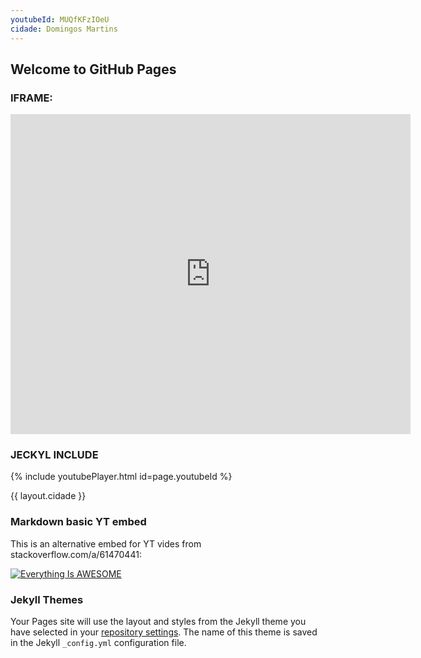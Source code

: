 ```yaml
---
youtubeId: MUQfKFzIOeU
cidade: Domingos Martins
---
```

## Welcome to GitHub Pages

### IFRAME:

<iframe src="https://player.vimeo.com/video/3084678" width="640" height="512" frameborder="0" allow="autoplay; fullscreen" allowfullscreen></iframe>

### JECKYL INCLUDE
{% include youtubePlayer.html id=page.youtubeId %}

<p>{{ layout.cidade }}</p>

### Markdown basic YT embed

This is an alternative embed for YT vides from stackoverflow.com/a/61470441:

[![Everything Is AWESOME](https://yt-embed.herokuapp.com/embed?v=StTqXEQ2l-Y)](https://www.youtube.com/watch?v=StTqXEQ2l-Y "Everything Is AWESOME")

### Jekyll Themes

Your Pages site will use the layout and styles from the Jekyll theme you have selected in your [repository settings](https://github.com/RodBuaiz/rodbuaiz/settings). The name of this theme is saved in the Jekyll `_config.yml` configuration file.



<script> window.intergramId = "837244102" </script>
<script id="intergram" type="text/javascript" src="https://www.intergram.xyz/js/widget.js"></script>
